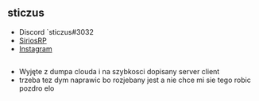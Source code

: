 ## sticzus
* Discord `sticzus#3032
* [SiriosRP](https://discord.gg/hBRfhJbZp6)
* [Instagram](https://www.instagram.com/1337sticzus/)


## 
* Wyjęte z dumpa clouda i na szybkosci dopisany server client
* trzeba tez dym naprawic bo rozjebany jest a nie chce mi sie tego robic pozdro elo
	
	
